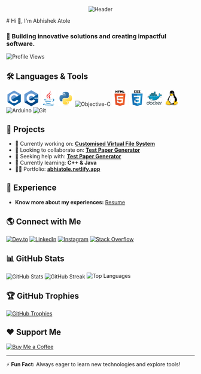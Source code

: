 <p align="center">
  <img src="./github-header-image%20(2).png" alt="Header">
</p>
# Hi 👋, I'm Abhishek Atole

### 🚀 Building innovative solutions and creating impactful software.

![Profile Views](https://komarev.com/ghpvc/?username=abhishek-atole&label=Profile%20views&color=0e75b6&style=flat)

## 🛠️ Languages & Tools

<p>
<img src="https://raw.githubusercontent.com/devicons/devicon/master/icons/c/c-original.svg" alt="C" width="42" height="42" />
<img src="https://raw.githubusercontent.com/devicons/devicon/master/icons/cplusplus/cplusplus-original.svg" alt="C++" width="42" height="42" />
<img src="https://raw.githubusercontent.com/devicons/devicon/master/icons/java/java-original.svg" alt="Java" width="42" height="42" />
<img src="https://raw.githubusercontent.com/devicons/devicon/master/icons/python/python-original.svg" alt="Python" width="42" height="42" />
<img src="https://www.vectorlogo.zone/logos/apple_objectivec/apple_objectivec-icon.svg" alt="Objective-C" width="42" height="42" />
<img src="https://raw.githubusercontent.com/devicons/devicon/master/icons/html5/html5-original-wordmark.svg" alt="HTML5" width="42" height="42" />
<img src="https://raw.githubusercontent.com/devicons/devicon/master/icons/css3/css3-original-wordmark.svg" alt="CSS3" width="42" height="42" />
<img src="https://raw.githubusercontent.com/devicons/devicon/master/icons/docker/docker-original-wordmark.svg" alt="Docker" width="42" height="42" />
<img src="https://raw.githubusercontent.com/devicons/devicon/master/icons/linux/linux-original.svg" alt="Linux" width="42" height="42" />
<img src="https://cdn.worldvectorlogo.com/logos/arduino-1.svg" alt="Arduino" width="42" height="42" />
<img src="https://www.vectorlogo.zone/logos/git-scm/git-scm-icon.svg" alt="Git" width="42" height="42" />
</p>

## 📌 Projects

- 🔭 Currently working on: **[Customised Virtual File System](https://github.com/Abhishek-Atole/Customised_Virtual_File_System)**
- 👯 Looking to collaborate on: **[Test Paper Generator](https://github.com/Abhishek-Atole/Test_Paper_Generator)**
- 🤝 Seeking help with: **[Test Paper Generator](https://github.com/Abhishek-Atole/Test_Paper_Generator)**
- 🌱 Currently learning: **C++ & Java**
- 👨‍💻 Portfolio: **[abhiatole.netlify.app](https://abhiatole.netlify.app)**

## 📄 Experience

- **Know more about my experiences:** [Resume](https://github.com/Abhishek-Atole/Portfolio/blob/main/public/images/Abhishek%20Himmatrao%20Atole.pdf)

## 🌎 Connect with Me

<p>
<a href="https://dev.to/abhishek_atole"><img src="https://img.shields.io/badge/dev.to-0A0A0A?style=for-the-badge&logo=dev.to&logoColor=white" alt="Dev.to" /></a>
<a href="https://www.linkedin.com/in/abhishekatole"><img src="https://img.shields.io/badge/LinkedIn-0A66C2?style=for-the-badge&logo=linkedin&logoColor=white" alt="LinkedIn" /></a>
<a href="https://www.instagram.com/abhiatole_17"><img src="https://img.shields.io/badge/Instagram-E4405F?style=for-the-badge&logo=instagram&logoColor=white" alt="Instagram" /></a>
<a href="https://stackoverflow.com/users/41060798/abhishek-atole"><img src="https://img.shields.io/badge/StackOverflow-F48024?style=for-the-badge&logo=stackoverflow&logoColor=white" alt="Stack Overflow" /></a>
</p>

## 📊 GitHub Stats

<p>
<img align="center" src="https://github-readme-stats.vercel.app/api?username=Abhishek-Atole&show_icons=true&locale=en" alt="GitHub Stats" />
<img align="center" src="https://github-readme-streak-stats.herokuapp.com/?user=Abhishek-Atole&" alt="GitHub Streak" />
<img src="https://github-readme-stats.vercel.app/api/top-langs?username=Abhishek-Atole&show_icons=true&locale=en&layout=compact" alt="Top Languages" />
</p>

## 🏆 GitHub Trophies

<p><a href="https://github.com/ryo-ma/github-profile-trophy"><img src="https://github-profile-trophy.vercel.app/?username=Abhishek-Atole" alt="GitHub Trophies" /></a></p>

## ❤️ Support Me

<p>
<a href="https://www.buymeacoffee.com/abhishek_atole"><img src="https://cdn.buymeacoffee.com/buttons/v2/default-yellow.png" width="160" alt="Buy Me a Coffee" /></a>
</p>

---

⚡ **Fun Fact:** Always eager to learn new technologies and explore tools!

